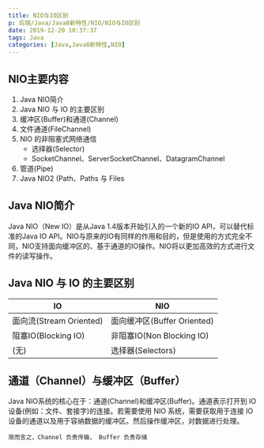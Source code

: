 ```yaml
---
title: NIO与IO区别
p: 后端/Java/Java8新特性/NIO/NIO与IO区别
date: 2019-12-20 10:37:37
tags: Java
categories: [Java,Java8新特性,NIO]
---
```

## NIO主要内容

1. Java NIO简介
2. Java NIO 与 IO 的主要区别
3. 缓冲区(Buffer)和通道(Channel)
4. 文件通道(FileChannel)
5. NIO 的非阻塞式网络通信
    - 选择器(Selector)
    - SocketChannel、ServerSocketChannel、DatagramChannel
6. 管道(Pipe)
7. Java NIO2 (Path、Paths 与 Files

## Java NIO简介

Java NIO（New IO）是从Java 1.4版本开始引入的一个新的IO API，可以替代标准的Java IO API。NIO与原来的IO有同样的作用和目的，但是使用的方式完全不同，NIO支持面向缓冲区的、基于通道的IO操作。NIO将以更加高效的方式进行文件的读写操作。

## Java NIO 与 IO 的主要区别

|IO|NIO|
|--|--|
|面向流(Stream Oriented) |面向缓冲区(Buffer Oriented)|
|阻塞IO(Blocking IO) |非阻塞IO(Non Blocking IO)|
|(无) |选择器(Selectors)|

## 通道（Channel）与缓冲区（Buffer）

Java NIO系统的核心在于：通道(Channel)和缓冲区(Buffer)。通道表示打开到 IO 设备(例如：文件、套接字)的连接。若需要使用 NIO 系统，需要获取用于连接 IO 设备的通道以及用于容纳数据的缓冲区。然后操作缓冲区，对数据进行处理。

`简而言之，Channel 负责传输， Buffer 负责存储`
